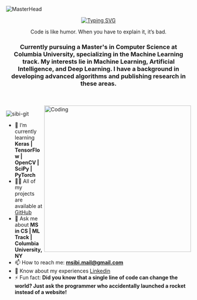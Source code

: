 ![MasterHead](https://user-images.githubusercontent.com/74038190/213910845-af37a709-8995-40d6-be59-724526e3c3d7.gif)

<div align="center"> 
    <a href="https://git.io/typing-svg">  
        <img src="https://readme-typing-svg.demolab.com?font=Poppins&pause=1000&color=F8DA59&width=435&lines=%F0%9F%91%8B+Hi%2C+I'm+Sibi+Marappan%2C+ML+Enthusiast%F0%9F%A4%96%F0%9F%93%8A%F0%9F%92%BB" alt="Typing SVG" />
    </a>  
</div>

<p align="center">  
    Code is like humor. When you have to explain it, it’s bad.  
</p>

<h3 align="center"> 
    Currently pursuing a Master's in Computer Science at Columbia University, specializing in the Machine Learning track. My interests lie in Machine Learning, Artificial Intelligence, and Deep Learning. I have a background in developing advanced algorithms and publishing research in these areas.
</h3>
<br>
<br>
<img align="right" alt="Coding" width="400" src="https://user-images.githubusercontent.com/74038190/229223263-cf2e4b07-2615-4f87-9c38-e37600f8381a.gif">

<p align="left">
    <img src="https://komarev.com/ghpvc/?username=sibi-git&label=Profile%20views&color=0e75b6&style=flat" alt="sibi-git" />
</p>

- 🌱 I’m currently learning **Keras | TensorFlow | OpenCV | SciPy | PyTorch**
- 👨‍💻 All of my projects are available at [GitHub](https://github.com/Sibi-Git)
- 💬 Ask me about **MS in CS | ML Track | Columbia University, NY**
- 📫 How to reach me: **msibi.mail@gmail.com**
- 📄 Know about my experiences [Linkedin](https://www.linkedin.com/in/sibi-marappan/)
- ⚡ Fun fact: **Did you know that a single line of code can change the world? Just ask the programmer who accidentally launched a rocket instead of a website!**

<br>
<br>
<br>
